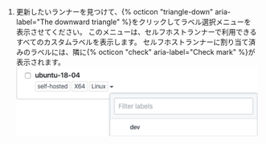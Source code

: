1. 更新したいランナーを見つけて、{% octicon "triangle-down" aria-label="The downward triangle" %}をクリックしてラベル選択メニューを表示させてください。 このメニューは、セルフホストランナーで利用できるすべてのカスタムラベルを表示します。 セルフホストランナーに割り当て済みのラベルには、隣に{% octicon "check" aria-label="Check mark" %}が表示されます。 ![ランナーラベルの変更](/assets/images/help/settings/actions-runner-list-label.png)
